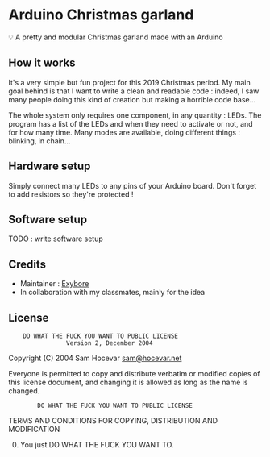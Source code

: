# Arduino Christmas garland

💡 A pretty and modular Christmas garland made with an Arduino

## How it works

It's a very simple but fun project for this 2019 Christmas period. My main goal behind is that I want to write a clean and readable code : indeed, I saw many people doing this kind of creation but making a horrible code base...

The whole system only requires one component, in any quantity : LEDs. The program has a list of the LEDs and when they need to activate or not, and for how many time. Many modes are available, doing different things : blinking, in chain...

## Hardware setup

Simply connect many LEDs to any pins of your Arduino board. Don't forget to add resistors so they're protected !

## Software setup

TODO : write software setup

## Credits

- Maintainer : [Exybore](https://github.com/exybore)
- In collaboration with my classmates, mainly for the idea

## License

        DO WHAT THE FUCK YOU WANT TO PUBLIC LICENSE
                    Version 2, December 2004

Copyright (C) 2004 Sam Hocevar <sam@hocevar.net>

Everyone is permitted to copy and distribute verbatim or modified
copies of this license document, and changing it is allowed as long
as the name is changed.

            DO WHAT THE FUCK YOU WANT TO PUBLIC LICENSE

TERMS AND CONDITIONS FOR COPYING, DISTRIBUTION AND MODIFICATION

0. You just DO WHAT THE FUCK YOU WANT TO.

